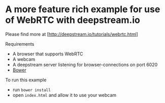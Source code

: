 A more feature rich example for use of WebRTC with deepstream.io
==============================================
Please find more at [http://deepstream.io/tutorials/webrtc.html]

Requirements
* A browser that supports WebRTC
* A webcam
* A deepstream server listening for browser-connections on port 6020
* [Bower](http://bower.io/)

To run this example
* run `bower install`
* open `index.html` and allow it to use your webcam
